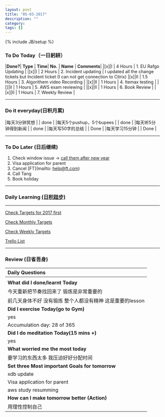```yaml
---
layout: post
title: "05-03-2017"
description: ""
category: 
tags: []
---
```

{% include JB/setup %}


### To Do Today（一日躬耕）

|**Done?**| **Type** | **Time**| **No.** | **Name** | **Comments**|
|[x]|I | 4 Hours      | 1. EU Rafgo Updating | 
|[x]|I | 2 Hours      | 2. Incident updating	| I updated all the change tickets but Incident ticket (I can not get connection to Citrix)
|[x]|II | 1.5  Hours  | 3. Algorithem video Recording	 |
|[x]|II | 1 Hours     | 4. Itemax testing	  |
|[]|II | 1 Hours     | 5. AWS exam reviewing  |
|[x]|II | 1 Hours     | 6. Book Review  |
|[x]|II | 1 Hours     | 7. Weekly Review  |

---

### Do it everyday(日积月累)

|每天3分钟冥想             | |  done	  |
|每天5个pushup，5个bupees   | |  done   |
|每天听5分钟得到新闻      | |	  done |
|每天写50字的总结			 | |  Done  |
|每天学习15分钟            | |  Done  |

---

### To Do Later (日后继续) 

1. Check window issue -> [call them after new year](http://neil526.tripod.com/) 
2. Visa application for parent
3. Cancel [FT](mailto: help@ft.com)
4. Call Tang
5. Book holiday 


---

### Daily Learning [(日积跬步)](https://yitianxu.github.io/2017/01/05/learning-summary)


---

[Check Targets for 2017 first](https://yitianxu.github.io/2016/12/30/resolution-for-2017)

[Check Monthly Targets](https://yitianxu.github.io/pages/monthly%20targets/Monthly)

[Check Weekly Targets](https://yitianxu.github.io/pages/weekly%20targets/Weekly%20Targets) 

[Trello List](https://trello.com/b/oYub62ID/goal-of-year-2016-2017)

---

### Review (日省吾身)

| Daily Questions                   |                                           
|:----------------------------------|
|                                   |
| **What did I done/learnt Today**| 
|  今天重新把节奏找回来了 锻炼是非常重要的  |
|  前几天身体不好 没有锻炼 整个人都没有精神 这是重要的lesson|
| **Did I exercise Today(go to Gym)**|          
|   yes  |
| Accumulation day: 28 of 365   |
| **Did I do meditation Today(15 mins +)**|          
|   yes  |
|**What worried me the most today**|
|  要学习的东西太多 我压迫好好分配时间      |
|**Set three Most important Goals for tomorrow**|
|  xdb update       |
|  Visa application for parent     |
|  aws study resumming    |
|**How can I make tomorrow better (Action)**|
|  用理性控制自己      |
